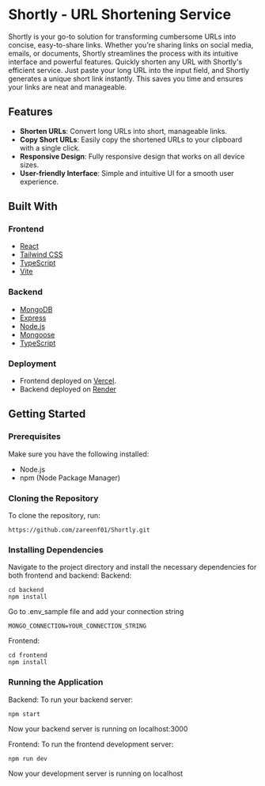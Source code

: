# Shortly - URL Shortening Service

Shortly is your go-to solution for transforming cumbersome URLs into concise, easy-to-share links. Whether you're sharing links on social media, emails, or documents, Shortly streamlines the process with its intuitive interface and powerful features. Quickly shorten any URL with Shortly's efficient service. Just paste your long URL into the input field, and Shortly generates a unique short link instantly. This saves you time and ensures your links are neat and manageable.

## Features

- **Shorten URLs**: Convert long URLs into short, manageable links.
- **Copy Short URLs**: Easily copy the shortened URLs to your clipboard with a single click.
- **Responsive Design**: Fully responsive design that works on all device sizes.
- **User-friendly Interface**: Simple and intuitive UI for a smooth user experience.

## Built With

### Frontend
- [React](https://reactjs.org/)
- [Tailwind CSS](https://tailwindcss.com/)
- [TypeScript](https://www.typescriptlang.org/)
- [Vite](https://vitejs.dev/)


### Backend

- [MongoDB](https://www.mongodb.com/)
- [Express](https://expressjs.com/)
- [Node.js](https://nodejs.org/)
- [Mongoose](https://mongoosejs.com/)
- [TypeScript](https://www.typescriptlang.org/)

### Deployment

- Frontend deployed on [Vercel](https://vercel.com/).
- Backend deployed on [Render](https://render.com/)

## Getting Started

### Prerequisites

Make sure you have the following installed:

- Node.js
- npm (Node Package Manager)

### Cloning the Repository

To clone the repository, run:

```
https://github.com/zareenf01/Shortly.git
```

### Installing Dependencies
Navigate to the project directory and install the necessary dependencies for both frontend and backend:
Backend:
```
cd backend
npm install
```
Go to .env_sample file and add your connection string
```
MONGO_CONNECTION=YOUR_CONNECTION_STRING
```

Frontend:
```
cd frontend
npm install
```

### Running the Application
Backend:
To run your backend server:
```
npm start
```
Now your backend server is running on localhost:3000

Frontend:
To run the frontend development server:
```
npm run dev
```
Now your development server is running on localhost

